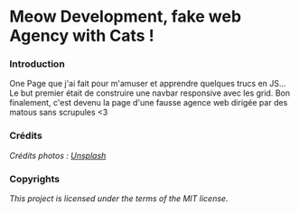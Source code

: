 # Meow Development, fake web Agency with Cats !
  
  
### Introduction
One Page que j'ai fait pour m'amuser et apprendre quelques trucs en JS...  
Le but premier était de construire une navbar responsive avec les grid. Bon finalement, c'est devenu la page d'une fausse agence web dirigée par des matous sans scrupules <3
  
  
### Crédits
*Crédits photos : [Unsplash](https://unsplash.com/)*  
  
  
### Copyrights
*This project is licensed under the terms of the MIT license.*  


